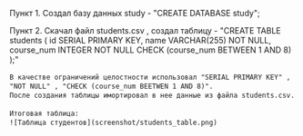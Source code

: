 Пункт 1.
    Создал базу данных study - "CREATE DATABASE study";

Пункт 2.
    Скачал файл students.csv , создал таблицу - "CREATE TABLE students (
                                                    id SERIAL PRIMARY KEY,
                                                    name VARCHAR(255) NOT NULL,
                                                    course_num INTEGER NOT NULL 
                                                    CHECK (course_num BETWEEN 1 AND 8)
                                                );"

    В качестве ограничений целостности использовал "SERIAL PRIMARY KEY" ,
    "NOT NULL" , "CHECK (course_num BEETWEN 1 AND 8)".
    После создания таблицы имортировал в нее данные из файла students.csv.

    Итоговая таблица: 
    ![Таблица студентов](screenshot/students_table.png)

    